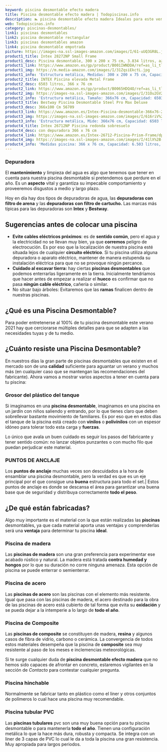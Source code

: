 ```yaml
---
keyword: piscina desmontable efecto madera
title: Piscina desmontable efecto madera | Todopiscinas.info
description: 🏊 piscina desmontable efecto madera Ideales para este verano 2021. Aquí puedes comprar piscina desmontable efecto madera y comparar con otras similares. No dejes escapar piscina desmontable efecto madera a un precio realmente tentador.
web: Todopiscinas.info
category: piscinas-desmontables/
link1: piscinas desmontables
link2: piscina desmontable rectangular
link3: piscinas desmontables amazon
link4: piscina desmontable empotrada
picture: https://images-na.ssl-images-amazon.com/images/I/61-uUQ3GR8L.jpg
product1_title: Intex 28272NP Small Frame
product1_desc: Piscina desmontable, 300 x 200 x 75 cm, 3.834 litros, azul
product1_link: https://www.amazon.es/gp/product/B001IWNDDA/ref=as_li_tl?ie=UTF8&camp=3638&creative=24630&creativeASIN=B001IWNDDA&linkCode=as2&tag=todopiscinas0e-21&linkId=25b9d647487c889cb6ef56ed63f50ca1
product1_img: https://m.media-amazon.com/images/I/31ZqsiEkctL.jpg
product1_info: 'Estructura metálica, Medidas: 300 x 200 x 75 cm, Capacidad: 3.834 litros, Para 6 personas (+ 6 años), Fácil montaje, Forma rectangular'
product2_title: INTEX Piscina elevada Metal Frame
product2_desc: 6503 litros, 366 x 76 cm
product2_link: https://www.amazon.es/gp/product/B0065HDQ4O/ref=as_li_tl?ie=UTF8&camp=3638&creative=24630&creativeASIN=B0065HDQ4O&linkCode=as2&tag=todopiscinas0e-21&linkId=ed2430e3ba564d3527ee103df33ed7b3
product2_img: https://images-na.ssl-images-amazon.com/images/I/31Ou2GV2SAL.jpg
product2_info: 'Estructura metálica, Tamaño: 366x76 cm, Capacidad: 6503 litros, Forma circular, De 4 a 7 personas (+6 años)'
product3_title: Bestway Piscina Desmontable Steel Pro Max Deluxe
product3_desc: 366x100 Cm 56709
product3_link: https://www.amazon.es/Intex-Piscina-desmontable-366x76-28210NP/dp/B0065HDQ4O?__mk_es_ES=%C3%85M%C3%85%C5%BD%C3%95%C3%91&crid=25UQGV9HG2INI&dchild=1&keywords=piscinas+desmontables&qid=1615854176&sprefix=piscinas+dem%2Caps%2C201&sr=8-5&linkCode=ll1&tag=todopiscinas0e-21&linkId=34f200977c6cbaab1f3f4d9ac0e64755&language=es_ES&ref_=as_li_ss_tl
product3_img: https://images-na.ssl-images-amazon.com/images/I/616riV%2BiY3L.jpg
product3_info: 'Estructura metálica, Mide: 366x76 cm, Capacidad: 6503 litros, De 4 a 7 personas mayores de 6 años, Forma circular, Tecnología Super-Tough'
product4_title: Intex 26712NP Piscina redonda sobresuelo
product4_desc: con depuradora 366 x 76 cm
product4_link: https://www.amazon.es/Intex-26712-Piscina-Prism-Frame/dp/B07FB823GL?__mk_es_ES=%C3%85M%C3%85%C5%BD%C3%95%C3%91&dchild=1&keywords=piscinas+desmontables+con+depuradora&qid=1615936418&sr=8-5&linkCode=ll1&tag=todopiscinas0e-21&linkId=d98699de7830cd471766fa1daa36de34&language=es_ES&ref_=as_li_ss_tl
product4_img: https://images-na.ssl-images-amazon.com/images/I/41lX%2B-YpibL.jpg
product4_info: 'Medidas piscina: 366 x 76 cm, Capacidad: 6.503 litros, Incluye depuradora de cartucha A, Lona resistente triple capa'
---
```




### Depuradora

El **mantenimiento** y limpieza del agua es algo que tenemos que tener en cuenta para nuestra piscina desmontable si pretendemos que perdure en el año. Es un **aspecto** vital y garantiza su impecable comportamiento y proveeremos disgustos a medio y largo plazo.

Hoy en día hay dos tipos de depuradoras de agua, las **depuradoras con filtro de arena** y  las **depuradoras** **con filtro de cartucho.** Las marcas más típicas para las depuradoras son **Intex** y **Bestway**.


## Sugerencias antes de colocar una piscina



*   **Evite cables eléctricos próximos**: es de **sentido común**, pero el agua y la electricidad no se llevan muy bien, ya que **corremos** peligro de electrocución. Es por eso que la localización de nuestra piscina esté situada lejos de cualquier **circuito eléctrico**. Si tu piscina utiliza alguna depuradora o aparato eléctrico, mantener de manera estupenda su instalación eléctrica para que no se provoque ningún percance.
*   **Cuidado al excavar tierra:** hay ciertas **piscinas desmontables** que podemos enterrarlas ligeramente en la tierra. Inicialmente tendríamos que hacer antes de empezar a realizar el **hueco** es confirmar que no pasa **ningún cable eléctrico**, cañería o similar.
*   No situar bajo árboles: Evitaremos que las **ramas** finalicen dentro de nuestras piscinas.

<brand-panel :title=product1_title :desc=product1_desc :img=product1_img :link=product1_link></brand-panel>
## ¿Qué es una Piscina Desmontable?



Para poder entretenerse al 100% de tu piscina desmontable este verano 2021 hay que cerciorarse múltiples detalles para que se adapten a las necesidades tuyas y de tu medio.


## ¿Cuánto resiste una Piscina Desmontable?

En nuestros días la gran parte de piscinas desmontables que existen en el mercado son de una **calidad** suficiente para aguantar un verano y muchos más (en cualquier caso que se mantengan las recomendaciones del fabricante). Ahora vamos a mostrar varios aspectos a tener en cuenta para tu piscina:


### Grosor del plástico del tanque

Si imaginamos en una **piscina desmontable**, imaginamos en una piscina en un jardín con niños saliendo y entrando, por lo que tienes claro que deben sobrellevar bastante movimiento de familiares. Es por eso que en estos días el tanque de la piscina está creado con **vinilos** o **polivinilos** con un espesor idóneo para tolerar todo esta carga y **fuerzas**.

Lo único que avala un	 buen cuidado es seguir los pasos del fabricante y tener sentido común: no lanzar objetos punzantes o con mucho filo que puedan perjudicar este material.


### PUNTOS DE ANCLAJE

Los **puntos de anclaje** muchas veces son descuidados a la hora de ensamblar una piscina desmontable, pero la verdad es que es un eje principal por el que consigue una **buena** estructura para todo el set.| Estos puntos de anclaje es donde se descansa el área para garantizar una buena base que de seguridad y distribuya correctamente **todo el peso**.

<stats-list :link1=link1 :link2=link2 :link3=link3 :link4=link4 :category=category></stats-list>


## ¿De qué  están fabricadas?

Algo muy importante es el material con la que están realizadas las **piscinas** desmontables, ya que cada material aporta unas ventajas y comprenderlas  será una **ventaja** para determinar tu piscina **ideal**.


### Piscina de madera

Las **piscinas de madera** son una gran preferencia para experimentar ese acabado rústico y natural. La madera está tratada **contra humedad y hongos** por lo que su duración no corre ninguna amenaza. Esta opción de piscina se puede enterrar o semienterrar.


### Piscina de acero

Las **piscinas de acero** son las piscinas con el elemento más resistente. Igual que pasa con las piscinas de madera, el acero destinado para la obra de las piscinas de acero está cubierto de tal forma que evita su **oxidación** y se pueda dejar a la intemperie a lo largo de **todo el año**.


### Piscina de Composite

Las **piscinas de composite** se constituyen de madera, **resina** y algunos casos de fibra de vidrio, carbono o cerámica. La convergencia de todos estos materiales desempeña que la piscina de **composite** sea muy resistente al paso de los meses e inclemencias meteorológicas.

Si te surge cualquier duda de **piscina desmontable efecto madera** que no hemos sido capaces de afrontar en concreto, estaremos vigilantes en la sección de _Contacto_ para contestar cualquier pregunta.


### Piscina hinchable

 Normalmente se fabricar tanto en plástico como el liner y otros conjuntos de polímeros lo cual hace una piscina muy recomendable.


### Piscina tubular PVC

Las **piscinas tubulares** pvc son una muy buena opción para tu piscina desmontable o para mantenerla **todo el año**. Tienen una configuración metálica lo que la hace más dura, robusta y compacta. Se integra con un liner de 3 capas de PVC lo cual le da a toda la piscina una gran resistencia. Muy apropiada para largos periodos.

<external-banner></external-banner>

